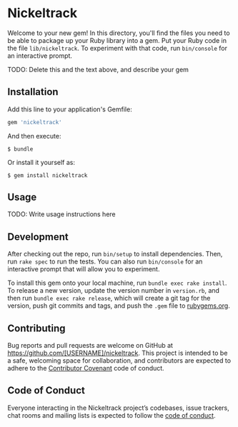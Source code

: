 # Nickeltrack

Welcome to your new gem! In this directory, you'll find the files you need to be able to package up your Ruby library into a gem. Put your Ruby code in the file `lib/nickeltrack`. To experiment with that code, run `bin/console` for an interactive prompt.

TODO: Delete this and the text above, and describe your gem

## Installation

Add this line to your application's Gemfile:

```ruby
gem 'nickeltrack'
```

And then execute:

    $ bundle

Or install it yourself as:

    $ gem install nickeltrack

## Usage

TODO: Write usage instructions here

## Development

After checking out the repo, run `bin/setup` to install dependencies. Then, run `rake spec` to run the tests. You can also run `bin/console` for an interactive prompt that will allow you to experiment.

To install this gem onto your local machine, run `bundle exec rake install`. To release a new version, update the version number in `version.rb`, and then run `bundle exec rake release`, which will create a git tag for the version, push git commits and tags, and push the `.gem` file to [rubygems.org](https://rubygems.org).

## Contributing

Bug reports and pull requests are welcome on GitHub at https://github.com/[USERNAME]/nickeltrack. This project is intended to be a safe, welcoming space for collaboration, and contributors are expected to adhere to the [Contributor Covenant](http://contributor-covenant.org) code of conduct.

## Code of Conduct

Everyone interacting in the Nickeltrack project’s codebases, issue trackers, chat rooms and mailing lists is expected to follow the [code of conduct](https://github.com/[USERNAME]/nickeltrack/blob/master/CODE_OF_CONDUCT.md).

